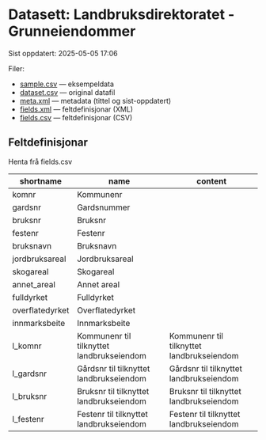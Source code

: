 # Datasett:     Landbruksdirektoratet - Grunneiendommer
 Sist oppdatert: 2025-05-05 17:06

 Filer:
 - [sample.csv](sample.csv) — eksempeldata
 - [dataset.csv](dataset.csv) — original datafil
 - [meta.xml](meta.xml) — metadata (tittel og sist-oppdatert)
 - [fields.xml](fields.xml) — feltdefinisjonar (XML)
 - [fields.csv](fields.csv) — feltdefinisjonar (CSV)


## Feltdefinisjonar
Henta frå fields.csv

| shortname | name | content |
| --- | --- | --- |
| komnr | Kommunenr |  |
| gardsnr | Gardsnummer |  |
| bruksnr | Bruksnr |  |
| festenr | Festenr |  |
| bruksnavn | Bruksnavn |  |
| jordbruksareal | Jordbruksareal |  |
| skogareal | Skogareal |  |
| annet_areal | Annet areal |  |
| fulldyrket | Fulldyrket |  |
| overflatedyrket | Overflatedyrket |  |
| innmarksbeite | Innmarksbeite |  |
| l_komnr | Kommunenr til tilknyttet landbrukseiendom | Kommunenr til tilknyttet landbrukseiendom |
| l_gardsnr | Gårdsnr til tilknyttet landbrukseiendom | Gårdsnr til tilknyttet landbrukseiendom |
| l_bruksnr | Bruksnr til tilknyttet landbrukseiendom | Bruksnr til tilknyttet landbrukseiendom |
| l_festenr | Festenr til tilknyttet landbrukseiendom | Festenr til tilknyttet landbrukseiendom |
